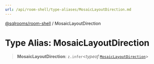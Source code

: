 ```yaml
---
url: /api/room-shell/type-aliases/MosaicLayoutDirection.md
---
```

[@sqlrooms/room-shell](../index.md) / MosaicLayoutDirection

# Type Alias: MosaicLayoutDirection

> **MosaicLayoutDirection**: `z.infer`<*typeof* [`MosaicLayoutDirection`](../variables/MosaicLayoutDirection.md)>
